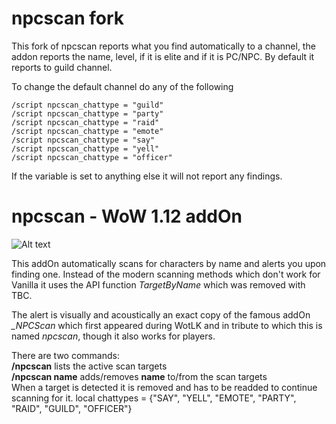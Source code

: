 # npcscan fork

This fork of npcscan reports what you find automatically to a channel, the addon reports the name, level, if it is elite and if it is PC/NPC.
By default it reports to guild channel.

To change the default channel do any of the following

~~~
/script npcscan_chattype = "guild"
/script npcscan_chattype = "party"
/script npcscan_chattype = "raid"
/script npcscan_chattype = "emote"
/script npcscan_chattype = "say"
/script npcscan_chattype = "yell"
/script npcscan_chattype = "officer"
~~~

If the variable is set to anything else it will not report any findings.

# npcscan - WoW 1.12 addOn 

![Alt text](http://i.imgur.com/d7TLkZm.png)

This addOn automatically scans for characters by name and alerts you upon finding one. Instead of the modern scanning methods which don't work for Vanilla it uses the API function *TargetByName* which was removed with TBC.

The alert is visually and acoustically an exact copy of the famous addOn *_NPCScan* which first appeared during WotLK and in tribute to which this is named *npcscan*, though it also works for players.

There are two commands:<br/>
**/npcscan** lists the active scan targets<br/>
**/npcscan name** adds/removes **name** to/from the scan targets<br/>
When a target is detected it is removed and has to be readded to continue scanning for it.
local chattypes = {"SAY", "YELL", "EMOTE", "PARTY", "RAID", "GUILD", "OFFICER"}
